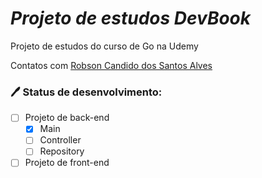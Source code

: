 # _**Projeto de estudos DevBook**_

Projeto de estudos do curso de Go na Udemy

Contatos com [Robson Candido dos Santos Alves][1]

### :pen: **Status de desenvolvimento:**

- [ ] Projeto de back-end
  - [x] Main
  - [ ] Controller
  - [ ] Repository
- [ ] Projeto de front-end

[1]: https://www.robsonalves.dev.br "Arquiteto de software - Robson Alves<contato@robsonalves.dev.br>"
[2]: https://google.github.io/styleguide/go/best-practices "Best Protices - Go"
